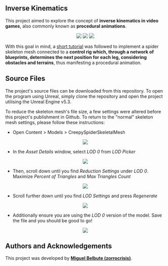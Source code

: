 ## **Inverse Kinematics**
This project aimed to explore the concept of **inverse kinematics in video games**, also commonly known as **procedural animations**. 

<p align="center">
  <img src="https://github.com/user-attachments/assets/f2110651-d5e9-4380-96bf-747d6a4201b7"/>
  <img src="https://github.com/user-attachments/assets/e6cd8969-9076-45c6-882b-62061251dc58"/>
  <img src="https://github.com/user-attachments/assets/e6cd8969-9076-45c6-882b-62061251dc58"/>
</p>

With this goal in mind, a [short tutorial](https://www.youtube.com/watch?v=vKiqs_h1WXM) was followed to implement a spider skeleton mesh connected to a **control rig which, through a network of blueprints, determines the next position for each leg, considering obstacles and terrains**, thus manifesting a procedural animation.

## **Source Files**
The project's source files can be downloaded from this repository. To open the program using Unreal, simply clone the repository and open the project utilising the Unreal Engine v5.3.

To reduce the skeleton mesh's file size, a few settings were altered before this project's publishment in Github. To return to the "normal" skeleton mesh settings, please follow these instructions:

- Open Content > Models > CreepySpiderSkeletalMesh
<p align="center">
  <img src="https://github.com/user-attachments/assets/33960447-982c-4319-aa98-96ab539b6ec0"/>
</p>

- In the *Asset Details* window, select *LOD 0* from *LOD Picker*

<p align="center">
  <img src="https://github.com/user-attachments/assets/576a3936-818b-4596-93d7-b614f666d256"/>
</p>

- Then, scroll down until you find *Reduction Settings* under *LOD 0*. Maximize *Percent of Triangles* and *Max Triangles Count*

<p align="center">
  <img src="https://github.com/user-attachments/assets/58839ddd-5479-4be2-8c8a-2a291df5ee9e"/>
</p>

- Scroll further down until you find *LOD Settings* and press *Regenerate*

<p align="center">
  <img src="https://github.com/user-attachments/assets/1a5cafc5-67a0-4ff4-aa9a-516090e71f3c"/>
</p>

- Additionally ensure you are using the *LOD 0* version of the model. Save the file and you should be good to go!

<p align="center">
  <img src="https://github.com/user-attachments/assets/13fb14fd-7b59-42d5-98e0-0bf66864a2b0"/>
</p>


## **Authors and Acknowledgements**
This project was developed by **[Miguel Belbute (zorrocrisis)](https://github.com/zorrocrisis)**.
 
